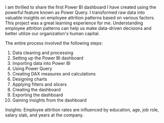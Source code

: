 I am thrilled to share the first Power BI dashboard I have created using the powerful feature known as Power Query. I transformed raw data into valuable insights on employee attrition patterns based on various factors. This project was a great learning experience for me. Understanding employee attrition patterns can help us make data-driven decisions and better utilize our organization's human capital.

The entire process involved the following steps:
1. Data cleaning and processing
2. Setting up the Power BI dashboard
3. Importing data into Power BI
4. Using Power Query
5. Creating DAX measures and calculations
6. Designing charts
7. Applying filters and slicers
8. Creating the dashboard
9. Exporting the dashboard
10. Gaining insights from the dashboard

Insights:
Employee attrition rates are influenced by education, age, job role, salary slab, and years at the company.

